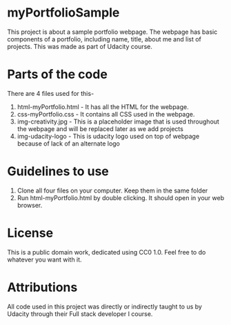 # myPortfolioSample
This project is about a sample portfolio webpage. The webpage has basic components of a portfolio, including name, title, about me and list of projects. 
This was made as part of Udacity course.
# Parts of the code
There are 4 files used for this-
1) html-myPortfolio.html - It has all the HTML for the webpage.
2) css-myPortfolio.css - It contains all CSS used in the webpage.
3) img-creativity.jpg - This is a placeholder image that is used throughout the webpage and will be replaced later as we add projects
4) img-udacity-logo - This is udacity logo used on top of webpage because of lack of an alternate logo
# Guidelines to use
1) Clone all four files on your computer. Keep them in the same folder
2) Run html-myPortfolio.html by double clicking. It should open in your web browser.
# License
This is a public domain work, dedicated using CC0 1.0. Feel free to do whatever you want with it.
# Attributions
All code used in this project was directly or indirectly taught to us by Udacity through their Full stack developer I course.
